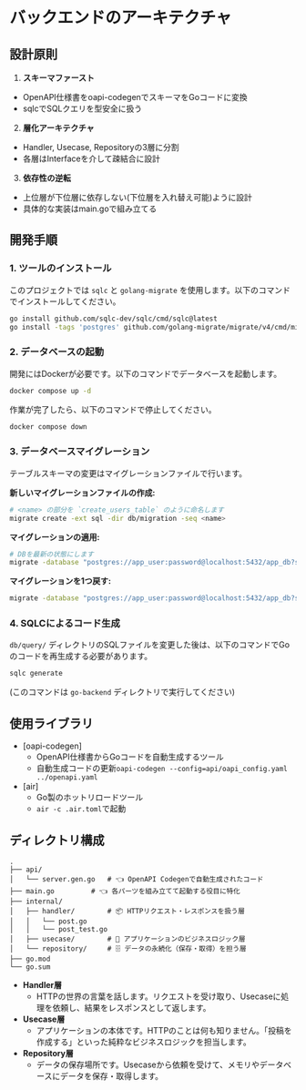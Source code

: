 # バックエンドのアーキテクチャ

## 設計原則
1. **スキーマファースト**
  - OpenAPI仕様書をoapi-codegenでスキーマをGoコードに変換
  - sqlcでSQLクエリを型安全に扱う
2. **層化アーキテクチャ**
  - Handler, Usecase, Repositoryの3層に分割
  - 各層はInterfaceを介して疎結合に設計
3. **依存性の逆転**
  - 上位層が下位層に依存しない(下位層を入れ替え可能)ように設計
  - 具体的な実装はmain.goで組み立てる

## 開発手順

### 1. ツールのインストール

このプロジェクトでは `sqlc` と `golang-migrate` を使用します。以下のコマンドでインストールしてください。

```bash
go install github.com/sqlc-dev/sqlc/cmd/sqlc@latest
go install -tags 'postgres' github.com/golang-migrate/migrate/v4/cmd/migrate@latest
```

### 2. データベースの起動

開発にはDockerが必要です。以下のコマンドでデータベースを起動します。

```bash
docker compose up -d
```

作業が完了したら、以下のコマンドで停止してください。

```bash
docker compose down
```

### 3. データベースマイグレーション

テーブルスキーマの変更はマイグレーションファイルで行います。

**新しいマイグレーションファイルの作成:**
```bash
# <name> の部分を `create_users_table` のように命名します
migrate create -ext sql -dir db/migration -seq <name>
```

**マイグレーションの適用:**
```bash
# DBを最新の状態にします
migrate -database "postgres://app_user:password@localhost:5432/app_db?sslmode=disable" -path db/migration up
```

**マイグレーションを1つ戻す:**
```bash
migrate -database "postgres://app_user:password@localhost:5432/app_db?sslmode=disable" -path db/migration down 1
```

### 4. SQLCによるコード生成

`db/query/` ディレクトリのSQLファイルを変更した後は、以下のコマンドでGoのコードを再生成する必要があります。

```bash
sqlc generate
```
(このコマンドは `go-backend` ディレクトリで実行してください)

## 使用ライブラリ
- [oapi-codegen]
  - OpenAPI仕様書からGoコードを自動生成するツール
  - 自動生成コードの更新`oapi-codegen --config=api/oapi_config.yaml ../openapi.yaml`
- [air]
  - Go製のホットリロードツール
  - `air -c .air.toml`で起動

## ディレクトリ構成
```plaintext
.
├── api/
│   └── server.gen.go   # 👈 OpenAPI Codegenで自動生成されたコード
├── main.go         # 👈 各パーツを組み立てて起動する役目に特化
├── internal/
│   ├── handler/        # 📦 HTTPリクエスト・レスポンスを扱う層
│   │   └── post.go
│   │   └── post_test.go
│   ├── usecase/        # 🧠 アプリケーションのビジネスロジック層
│   └── repository/     # 🗄️ データの永続化（保存・取得）を担う層
├── go.mod
└── go.sum
```
* **Handler層**
  - HTTPの世界の言葉を話します。リクエストを受け取り、Usecaseに処理を依頼し、結果をレスポンスとして返します。
* **Usecase層** 
  - アプリケーションの本体です。HTTPのことは何も知りません。「投稿を作成する」といった純粋なビジネスロジックを担当します。
* **Repository層**
  - データの保存場所です。Usecaseから依頼を受けて、メモリやデータベースにデータを保存・取得します。  

